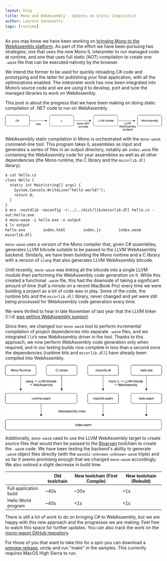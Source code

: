 ```yaml
---
layout: blog
title: Mono and WebAssembly - Updates on Static Compilation
author: Laurent Sansonetti
tags: [runtime]
---
```


As you may know we have been working on [bringing Mono to the
WebAssembly platform](/news/2017/08/09/hello-webassembly).
As part of the effort we have been pursuing two strategies; one that
uses the new Mono IL interpreter to run managed code at runtime, and
one that uses full static (AOT) compilation to create one `.wasm` file
that can be executed natively by the browser.

We intend the former to be used for quickly reloading C# code and
prototyping and the latter for publishing your final application, with
all the optimizations enabled.  The interpreter work has now been
integrated into Mono’s source code and we are using it to develop,
port and tune the managed libraries to work on WebAssembly.

This post is about the progress that we have been making on doing
static compilation of .NET code to run on WebAssembly.

![mono-wasm in action](/images/2018-01-16-mono-static-webassembly-compilation/diagram1.png)

WebAssembly static compilation in Mono is orchestrated with the
`mono-wasm` command-line tool. This program takes IL assemblies as
input and generates a series of files in an output directory, notably
an `index.wasm` file containing the WebAssembly code for your
assemblies as well as all other dependencies (the Mono runtime, the C
library and the `mscorlib.dll` library).

    $ cat hello.cs
    class Hello {
      static int Main(string[] args) {
        System.Console.WriteLine("hello world!");
        return 0;
      }
    }
    $ mcs -nostdlib -noconfig -r:../../dist/lib/mscorlib.dll hello.cs -out:hello.exe
    $ mono-wasm -i hello.exe -o output
    $ ls output
    hello.exe        index.html        index.js        index.wasm        mscorlib.dll

`mono-wasm` uses a version of the Mono compiler that, given C#
assemblies, generates LLVM bitcode suitable to be passed to the LLVM
WebAssembly backend. Similarly, we have been building the Mono runtime
and a C library with a version of `clang` that also generates LLVM
WebAssembly bitcode.

Until recently, `mono-wasm` was linking all the bitcode into a single
LLVM module then performing the WebAssembly code generation on
it. While this created a functional `.wasm` file, this had the
downside of taking a significant amount of time (half a minute on a
recent MacBook Pro) every time we were building a project as a lot of
code was in play. Some of the code, the runtime bits and the
`mscorlib.dll` library, never changed and yet were still being
processed for WebAssembly code generation every time.

We were thrilled to hear in late November of last year that the LLVM
linker (`lld`) [was getting WebAssembly
support](https://lld.llvm.org/WebAssembly.html).

Since then, we changed our `mono-wasm` tool to perform incremental
compilation of project dependencies into separate `.wasm` files, and
we integrated `lld`’s new WebAssembly driver in the tool. Thanks to
this approach, we now perform WebAssembly code generation only when
required, and in our testing builds now complete in less than a second
once the dependencies (runtime bits and `mscorlib.dll`) have already
been compiled into WebAssembly.

![mono-wasm's new linking phase](/images/2018-01-16-mono-static-webassembly-compilation/diagram2.png)

Additionally, `mono-wasm` used to use the LLVM WebAssembly target to
create source files that would then be passed to the
[Binaryen](https://github.com/WebAssembly/binaryen) toolchain to
create the `.wasm` code.  We have been testing the backend's ability
to generate `.wasm` object files directly (with the
`wasm32-unknown-unknown-wasm` triple) and so far it seems promising
enough that we changed `mono-wasm` accordingly. We also noticed a
slight decrease in build time.

|                        | Old toolchain | New toolchain (First Compile) | New toolchain (Rebuild)
| ---------------------- | ------------- | --------------------------- | --------------------- |
| Full application build | ~40s          | ~30s                        | <1s                   |
| Hello World program    | ~40s          | <1s                         | <1s                   |

There is still a lot of work to do on bringing C# to WebAssembly, but
we are happy with this new approach and the progresses we are
making. Feel free to watch this space for further updates. You can
also track the work on the [mono-wasm GitHub
repository](https://github.com/lrz/mono-wasm).

For those of you that want to take this for a spin you can download a
[preview release](https://github.com/lrz/mono-wasm/releases), unzip
and run "make" in the samples.  This currently requires MacOS High
Sierra to run.
